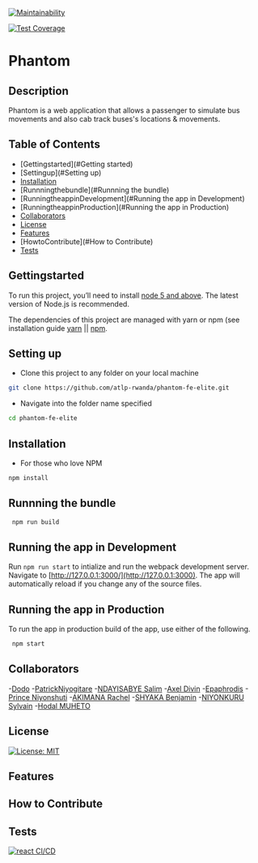 [![Maintainability](https://api.codeclimate.com/v1/badges/179c5fae9c505c838e74/maintainability)](https://codeclimate.com/github/atlp-rwanda/phantom-fe-elite/maintainability)

[![Test Coverage](https://api.codeclimate.com/v1/badges/179c5fae9c505c838e74/test_coverage)](https://codeclimate.com/github/atlp-rwanda/phantom-fe-elite/test_coverage)

# Phantom

## Description

Phantom is a web application that allows a passenger to simulate bus movements and also cab track buses's locations & movements.

## Table of Contents

- [Gettingstarted](#Getting started)
- [Settingup](#Setting up)
- [Installation](#installation)
- [Runnningthebundle](#Runnning the bundle)
- [RunningtheappinDevelopment](#Running the app in Development)
- [RunningtheappinProduction](#Running the app in Production)
- [Collaborators](#Collaborators)
- [License](#license)
- [Features](#Features)
- [HowtoContribute](#How to Contribute)
- [Tests](#Tests)

## Gettingstarted

To run this project, you’ll need to install [node 5 and above](https://nodejs.org/en/). The latest version of Node.js is recommended.

The dependencies of this project are managed with yarn or npm (see installation guide [yarn](https://yarnpkg.com/en/) || [npm](https://www.npmjs.com/).

## Setting up

- Clone this project to any folder on your local machine

```bash
git clone https://github.com/atlp-rwanda/phantom-fe-elite.git
```

- Navigate into the folder name specified

```bash
cd phantom-fe-elite
```

## Installation

- For those who love NPM

```bash
npm install
```

## Runnning the bundle

```bash
 npm run build
```

## Running the app in Development

Run `npm run start` to intialize and run the webpack development server. Navigate to [http://127.0.0.1:3000/](http://127.0.0.1:3000). The app will automatically reload if you change any of the source files.

## Running the app in Production

To run the app in production build of the app, use either of the following.

```bash
 npm start
```

## Collaborators

-[Dodo](#https://github.com/mukunzidd) -[PatrickNiyogitare](#https://github.com/PatrickNiyogitare28) -[NDAYISABYE Salim](#https://github.com/Salim-54) -[Axel Divin](#https://github.com/Xldivin) -[Epaphrodis](#https://github.com/) -[Prince Niyonshuti](#https://github.com/PrinceNiyonshuti) -[AKIMANA Rachel](#https://github.com/) -[SHYAKA Benjamin](#https://github.com/) -[NIYONKURU Sylvain](#https://github.com/) -[Hodal MUHETO](#https://github.com/)

## License

[![License: MIT](https://img.shields.io/badge/License-MIT-brightgreen.svg)](https://opensource.org/licenses/MIT)

## Features

## How to Contribute

## Tests

[![react CI/CD](https://github.com/atlp-rwanda/phantom-fe-elite/actions/workflows/react.yml/badge.svg)](https://github.com/atlp-rwanda/phantom-fe-elite/actions/workflows/react.yml)